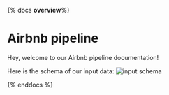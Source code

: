 {% docs __overview__%}
# Airbnb pipeline

Hey, welcome to our Airbnb pipeline documentation!

Here is the schema of our input data:
![input schema](assets/input_schema.png)

{% enddocs %}